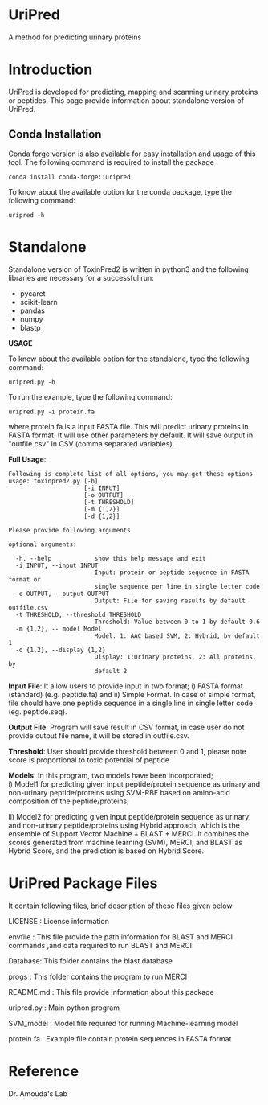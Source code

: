 # UriPred
A method for predicting urinary proteins

# Introduction
UriPred is developed for predicting, mapping and scanning urinary proteins or peptides. This page provide information about standalone version of UriPred.

## Conda Installation
Conda forge version is also available for easy installation and usage of this tool. The following command is required to install the package 
```
conda install conda-forge::uripred
```
To know about the available option for the conda package, type the following command:
```
uripred -h
```

# Standalone

Standalone version of ToxinPred2 is written in python3 and the following libraries are necessary for a successful run:

- pycaret
- scikit-learn
- pandas
- numpy
- blastp

**USAGE** 

To know about the available option for the standalone, type the following command:
```
uripred.py -h
```
To run the example, type the following command:
```
uripred.py -i protein.fa

```
where protein.fa is a input FASTA file. This will predict urinary proteins in FASTA format. It will use other parameters by default. It will save output in "outfile.csv" in CSV (comma separated variables).

**Full Usage**: 
```
Following is complete list of all options, you may get these options
usage: toxinpred2.py [-h] 
                     [-i INPUT]
                     [-o OUTPUT]
                     [-t THRESHOLD]
                     [-m {1,2}] 
                     [-d {1,2}]
```
```
Please provide following arguments

optional arguments:

  -h, --help            show this help message and exit
  -i INPUT, --input INPUT
                        Input: protein or peptide sequence in FASTA format or
                        single sequence per line in single letter code
  -o OUTPUT, --output OUTPUT
                        Output: File for saving results by default outfile.csv
  -t THRESHOLD, --threshold THRESHOLD
                        Threshold: Value between 0 to 1 by default 0.6
  -m {1,2}, -- model Model
                        Model: 1: AAC based SVM, 2: Hybrid, by default 1
  -d {1,2}, --display {1,2}
                        Display: 1:Urinary proteins, 2: All proteins, by
                        default 2

```

**Input File**: It allow users to provide input in two format; i) FASTA format (standard) (e.g. peptide.fa) and ii) Simple Format. In case of simple format, file should have one peptide sequence in a single line in single letter code (eg. peptide.seq). 

**Output File**: Program will save result in CSV format, in case user do not provide output file name, it will be stored in outfile.csv.

**Threshold**: User should provide threshold between 0 and 1, please note score is proportional to toxic potential of peptide.

**Models**: In this program, two models have been incorporated;  
  i) Model1 for predicting given input peptide/protein sequence as urinary and non-urinary peptide/proteins using SVM-RBF based on amino-acid composition of the peptide/proteins; 

  ii) Model2 for predicting given input peptide/protein sequence as urinary and non-urinary peptide/proteins using Hybrid approach, which is the ensemble of Support Vector Machine + BLAST + MERCI. It combines the scores generated from machine learning (SVM), MERCI, and BLAST as Hybrid Score, and the prediction is based on Hybrid Score.


UriPred Package Files
=======================
It contain following files, brief description of these files given below

LICENSE       	: License information

envfile : This file provide the path information for BLAST and MERCI commands ,and data 
          required to run BLAST and MERCI

Database: This folder contains the blast database

progs : This folder contains the program to run MERCI

README.md     	: This file provide information about this package

uripred.py 	: Main python program 

SVM_model        : Model file required for running Machine-learning model


protein.fa	: Example file contain protein sequences in FASTA format 

# Reference
Dr. Amouda's Lab
